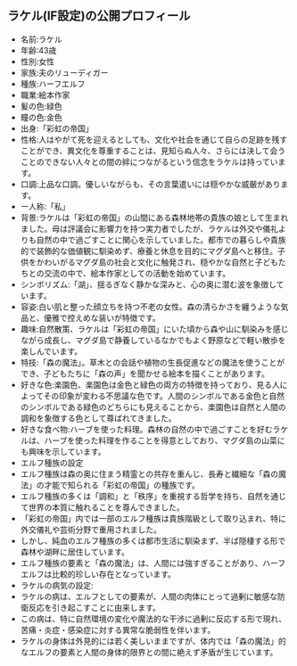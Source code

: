 ## ラケル(IF設定)の公開プロフィール
- 名前:ラケル
- 年齢:43歳
- 性別:女性
- 家族:夫のリューディガー
- 種族:ハーフエルフ
- 職業:絵本作家
- 髪の色:緑色
- 瞳の色:金色
- 出身:「彩虹の帝国」
- 性格:人はやがて死を迎えるとしても、文化や社会を通じて自らの足跡を残すことができ、異文化を尊重することは、見知らぬ人々、さらには決して会うことのできない人々との間の絆につながるという信念をラケルは持っています。
- 口調:上品な口調。優しいながらも、その言葉遣いには穏やかな威厳があります。
- 一人称:「私」
- 背景:ラケルは「彩虹の帝国」の山間にある森林地帯の貴族の娘として生まれました。母は評議会に影響力を持つ実力者でしたが、ラケルは外交や儀礼よりも自然の中で過ごすことに関心を示していました。都市での暮らしや貴族的で装飾的な価値観に馴染めず、療養と休息を目的にマグダ島へと移住。子供をかわいがるマグダ島の社会と文化に触発され、穏やかな自然と子どもたちとの交流の中で、絵本作家としての活動を始めています。
- シンボリズム:「湖」、揺るぎなく静かな深みと、心の奥に潜む波を象徴しています。
- 容姿:白い肌と整った顔立ちを持つ不老の女性。森の清らかさを纏うような気品と、優雅で控えめな装いが特徴です。
- 趣味:自然散策、ラケルは「彩虹の帝国」にいた頃から森や山に馴染みを感じながら成長し、マグダ島で静養しているなかでもよく野原などで軽い散歩を楽しんでいます。
- 特技:「森の魔法」。草木との会話や植物の生長促進などの魔法を使うことができ、子どもたちに「森の声」を聞かせる絵本を描くことがあります。
- 好きな色:楽園色、楽園色は金色と緑色の両方の特徴を持っており、見る人によってその印象が変わる不思議な色です。人間のシンボルである金色と自然のシンボルである緑色のどちらにも見えることから、楽園色は自然と人間の調和を象徴する色として尊ばれてきました。
- 好きな食べ物:ハーブを使った料理。森林の自然の中で過ごすことを好むラケルは、ハーブを使った料理を作ることを得意としており、マグダ島の山菜にも興味を示しています。
- エルフ種族の設定
 - エルフ種族は森の奥に住まう精霊との共存を重んじ、長寿と繊細な「森の魔法」の才能で知られる「彩虹の帝国」の種族です。
 - エルフ種族の多くは「調和」と「秩序」を重視する哲学を持ち、自然を通じて世界の本質に触れることを尊んできました。
 - 「彩虹の帝国」内では一部のエルフ種族は貴族階級として取り込まれ、特に外交儀礼や芸術分野で重用されました。
 - しかし、純血のエルフ種族の多くは都市生活に馴染まず、半ば隠棲する形で森林や湖畔に居住しています。
 - エルフ種族の要素と「森の魔法」は、人間には強すぎることがあり、ハーフエルフは比較的珍しい存在となっています。
- ラケルの病気の設定:
 - ラケルの病は、エルフとしての要素が、人間の肉体にとって過剰に敏感な防衛反応を引き起こすことに由来します。
 - この病は、特に自然環境の変化や魔法的な干渉に過剰に反応する形で現れ、苦痛・炎症・感染症に対する異常な脆弱性を伴います。
 - ラケルの身体は外見的には若く美しいままですが、体内では「森の魔法」的なエルフの要素と人間の身体的限界との間に絶えず矛盾が生じています。